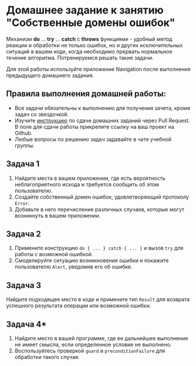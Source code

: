 # Домашнее задание к занятию "Собственные домены ошибок"

Механизм **do** ... **try** ... **catch** c **throws** функциями - удобный метод реакции и обработки не только ошибок, но и других исключительных ситуаций в вашем коде, когда необходимо прервать нормальное течение алгоритма. Потренируемся решать такие задачи.

Для этой работы используйте приложение Navigation после выполнения предыдущего домашнего задания.

## Правила выполнения домашней работы:

* Все задачи обязательны к выполнению для получения зачета, кроме задач со звездочкой.
* Изучите [инструкцию](https://github.com/netology-code/iosint-homeworks/blob/main/Pull%20request's%20guideline.md) по сдаче домашних заданий через Pull Request. В поле для сдачи работы прикрепите ссылку на ваш проект на Github.
* Любые вопросы по решению задач задавайте в чате учебной группы.

## Задача 1
1. Найдите места в вашем приложении, где есть вероятность неблагоприятного исхода и требуется сообщить об этом пользователю. 
2. Создайте собственный домен ошибок, удовлетворяющий протоколу `Error`. 
3. Добавьте в него перечисление различных случаев, которые могут возникнуть в вашем приложении. 

## Задача 2
1. Примените конструкцию `do { ... } catch { ... }` и вызов `try` для работы с возможной ошибкой.
2. Смоделируйте ситуацию возникновения ошибки и покажите пользователю `Alert`, уведомив его об ошибке.

## Задача 3
Найдите подходящее место в коде и примените тип `Result` для возврата успешного результата операции или возможной ошибки.

## Задача 4*
1. Найдите место в вашей программе, где ее дальнейшее выполнение не имеет смысла, если определенное условие не выполнено.
2. Воспользуйтесь проверкой `guard` и `preconditionFailure` для обработки такого случая.
